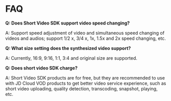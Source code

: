 # FAQ

**Q: Does Short Video SDK support video speed changing?**

A: Support speed adjustment of video and simultaneous speed changing of videos and audios; support 1/2 x, 3/4 x, 1x, 1.5x and 2x speed changing, etc.


**Q: What size setting does the synthesized video support?**

A: Currently, 16:9, 9:16, 1:1, 3:4 and original size are supported.


**Q: Does short video SDK charge?**

A: Short Video SDK products are for free, but they are recommended to use with JD Cloud VOD products to get better video service experience, such as short video uploading, quality detection, transcoding, snapshot, playing, etc.



